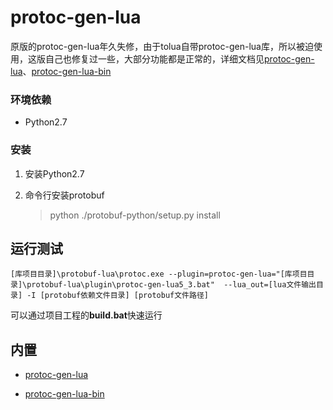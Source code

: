 # protoc-gen-lua
原版的protoc-gen-lua年久失修，由于tolua自带protoc-gen-lua库，所以被迫使用，这版自己也修复过一些，大部分功能都是正常的，详细文档见[protoc-gen-lua](https://github.com/sean-lin/protoc-gen-lua/blob/master/README.md)、[protoc-gen-lua-bin](https://github.com/u0u0/protoc-gen-lua-bin/blob/master/readme.md)

### 环境依赖

- Python2.7

### 安装

1. 安装Python2.7

2. 命令行安装protobuf

    > python ./protobuf-python/setup.py install

## 运行测试

    [库项目目录]\protobuf-lua\protoc.exe --plugin=protoc-gen-lua="[库项目目录]\protobuf-lua\plugin\protoc-gen-lua5_3.bat"  --lua_out=[lua文件输出目录] -I [protobuf依赖文件目录] [protobuf文件路径]

可以通过项目工程的**build.bat**快速运行

## 内置

* [protoc-gen-lua](https://github.com/sean-lin/protoc-gen-lua)

* [protoc-gen-lua-bin](https://github.com/u0u0/protoc-gen-lua-bin)
